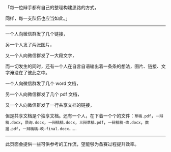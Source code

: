 「每一位辩手都有自己的整理构建思路的方式，

  同样，每一支队伍也应当如此。」

---

一个人向微信群发了几个链接，

另一个人发了两张图片，

又一个人向微信群发了一大段文字，

而一切发生的同时，还有一个人在自言自语输出着一条条的想法，图片、链接、文字淹没在了彼此之中。



一个人向微信群发了几个 word 文档，

另一个人向微信群发了几个 pdf 文档，

又一个人向微信群发了一行共享文档的链接，

但是共享文档是个独享文档。还有一个人，在下着一个个的文件：`草稿.pdf`，`一辩稿.docx`，`质询.docx`，`一辩稿稿.docx`，`三辩草稿.pdf`，`一辩稿稿-改.docx`，`数据.pdf`，`一辩稿稿-改-final.docx`……

---

此页面会提供一些可供参考的工作流，望能够为备赛过程提升效率。